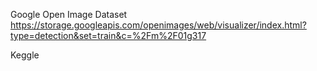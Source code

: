 
Google Open Image Dataset
https://storage.googleapis.com/openimages/web/visualizer/index.html?type=detection&set=train&c=%2Fm%2F01g317

Keggle